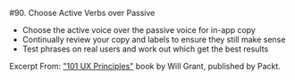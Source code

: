 #90. Choose Active Verbs over Passive
-  Choose the active voice over the passive voice for in-app copy
-  Continually review your copy and labels to ensure they still make sense
-  Test phrases on real users and work out which get the best results

Excerpt From: ["101 UX Principles"](https://www.packtpub.com/web-development/101-ux-principles) book by Will Grant, published by Packt.
